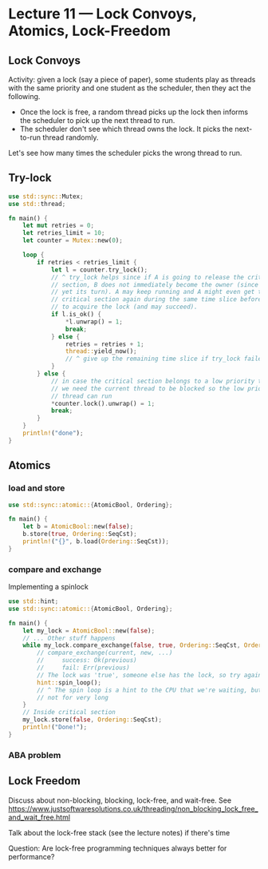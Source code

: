 # Lecture 11 — Lock Convoys, Atomics, Lock-Freedom

## Lock Convoys

Activity: given a lock (say a piece of paper), some students play as threads
with the same priority and one student as the scheduler, then they act the
following.

- Once the lock is free, a random thread picks up the lock then informs the
  scheduler to pick up the next thread to run.
- The scheduler don't see which thread owns the lock. It picks the next-to-run
  thread randomly.

Let's see how many times the scheduler picks the wrong thread to run.

## Try-lock

```rust
use std::sync::Mutex;
use std::thread;

fn main() {
    let mut retries = 0;
    let retries_limit = 10;
    let counter = Mutex::new(0);

    loop {
        if retries < retries_limit {
            let l = counter.try_lock();
            // ^ try_lock helps since if A is going to release the critical
            // section, B does not immediately become the owner (since it is not
            // yet its turn). A may keep running and A might even get the
            // critical section again during the same time slice before B tries
            // to acquire the lock (and may succeed).
            if l.is_ok() {
                *l.unwrap() = 1;
                break;
            } else {
                retries = retries + 1;
                thread::yield_now();
                // ^ give up the remaining time slice if try_lock failed
            }
        } else {
            // in case the critical section belongs to a low priority thread and
            // we need the current thread to be blocked so the low priority
            // thread can run
            *counter.lock().unwrap() = 1;
            break;
        }
    }
    println!("done");
}
```

## Atomics

### load and store

```rust
use std::sync::atomic::{AtomicBool, Ordering};

fn main() {
    let b = AtomicBool::new(false);
    b.store(true, Ordering::SeqCst);
    println!("{}", b.load(Ordering::SeqCst));
}
```

### compare and exchange

Implementing a spinlock

```rust
use std::hint;
use std::sync::atomic::{AtomicBool, Ordering};

fn main() {
    let my_lock = AtomicBool::new(false);
    // ... Other stuff happens
    while my_lock.compare_exchange(false, true, Ordering::SeqCst, Ordering::SeqCst) == Err(true) {
        // compare_exchange(current, new, ...)
        //     success: Ok(previous)
        //     fail: Err(previous)
        // The lock was 'true', someone else has the lock, so try again
        hint::spin_loop();
        // ^ The spin loop is a hint to the CPU that we're waiting, but probably
        // not for very long
    }
    // Inside critical section
    my_lock.store(false, Ordering::SeqCst);
    println!("Done!");
}
```

### ABA problem

## Lock Freedom

Discuss about non-blocking, blocking, lock-free, and wait-free. See
<https://www.justsoftwaresolutions.co.uk/threading/non_blocking_lock_free_and_wait_free.html>

Talk about the lock-free stack (see the lecture notes) if there's time

Question: Are lock-free programming techniques always better for performance?
